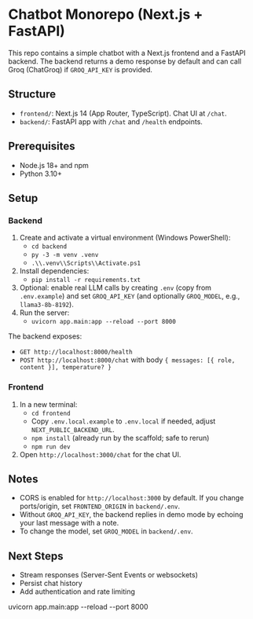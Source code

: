 # Chatbot Monorepo (Next.js + FastAPI)

This repo contains a simple chatbot with a Next.js frontend and a FastAPI backend. The backend returns a demo response by default and can call Groq (ChatGroq) if `GROQ_API_KEY` is provided.

## Structure

- `frontend/`: Next.js 14 (App Router, TypeScript). Chat UI at `/chat`.
- `backend/`: FastAPI app with `/chat` and `/health` endpoints.

## Prerequisites

- Node.js 18+ and npm
- Python 3.10+

## Setup

### Backend

1. Create and activate a virtual environment (Windows PowerShell):
   - `cd backend`
   - `py -3 -m venv .venv`
   - `.\\.venv\\Scripts\\Activate.ps1`
2. Install dependencies:
   - `pip install -r requirements.txt`
3. Optional: enable real LLM calls by creating `.env` (copy from `.env.example`) and set `GROQ_API_KEY` (and optionally `GROQ_MODEL`, e.g., `llama3-8b-8192`).
4. Run the server:
   - `uvicorn app.main:app --reload --port 8000`

The backend exposes:
- `GET http://localhost:8000/health`
- `POST http://localhost:8000/chat` with body `{ messages: [{ role, content }], temperature? }`

### Frontend

1. In a new terminal:
   - `cd frontend`
   - Copy `.env.local.example` to `.env.local` if needed, adjust `NEXT_PUBLIC_BACKEND_URL`.
   - `npm install` (already run by the scaffold; safe to rerun)
   - `npm run dev`
2. Open `http://localhost:3000/chat` for the chat UI.

## Notes

- CORS is enabled for `http://localhost:3000` by default. If you change ports/origin, set `FRONTEND_ORIGIN` in `backend/.env`.
- Without `GROQ_API_KEY`, the backend replies in demo mode by echoing your last message with a note.
- To change the model, set `GROQ_MODEL` in `backend/.env`.

## Next Steps

- Stream responses (Server-Sent Events or websockets)
- Persist chat history
- Add authentication and rate limiting


uvicorn app.main:app --reload --port 8000